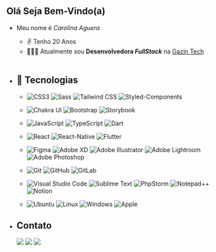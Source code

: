 ## Olá Seja Bem-Vindo(a)

- Meu nome é *Carolina Aguera*
  - ✌️ Tenho 20 Anos
  - 👩🏻‍💻 Atualmente sou **Desenvolvedora *FullStack*** na [Gazin Tech](https://gazintech.com.br)

  <br>

- ## 🚀 Tecnologias

  - ![CSS3](https://img.shields.io/static/v1?style=for-the-badge&message=CSS3&color=1572B6&logo=CSS3&logoColor=FFFFFF&label=)
  ![Sass](https://img.shields.io/static/v1?style=for-the-badge&message=Sass&color=CC6699&logo=Sass&logoColor=FFFFFF&label=)
  ![Tailwind CSS](https://img.shields.io/static/v1?style=for-the-badge&message=Tailwind+CSS&color=222222&logo=Tailwind+CSS&logoColor=06B6D4&label=)
  ![Styled-Components](https://img.shields.io/badge/styled--components-DB7093?style=for-the-badge&logo=styled-components&logoColor=white)

  - ![Chakra UI](https://img.shields.io/static/v1?style=for-the-badge&message=Chakra+UI&color=319795&logo=Chakra+UI&logoColor=FFFFFF&label=)
  ![Bootstrap](https://img.shields.io/static/v1?style=for-the-badge&message=Bootstrap&color=7952B3&logo=Bootstrap&logoColor=FFFFFF&label=)
  ![Storybook](https://img.shields.io/static/v1?style=for-the-badge&message=Storybook&color=FF4785&logo=Storybook&logoColor=FFFFFF&label=)

  - ![JavaScript](https://img.shields.io/static/v1?style=for-the-badge&message=JavaScript&color=222222&logo=JavaScript&logoColor=F7DF1E&label=)
  ![TypeScript](https://img.shields.io/static/v1?style=for-the-badge&message=TypeScript&color=3178C6&logo=TypeScript&logoColor=FFFFFF&label=)
  ![Dart](https://img.shields.io/static/v1?style=for-the-badge&message=Dart&color=0175C2&logo=Dart&logoColor=FFFFFF&label=)

  - ![React](https://img.shields.io/static/v1?style=for-the-badge&message=React&color=222222&logo=React&logoColor=61DAFB&label=)
  ![React-Native](https://img.shields.io/badge/React_Native-20232A?style=for-the-badge&logo=react&logoColor=61DAFB)
  ![Flutter](https://img.shields.io/static/v1?style=for-the-badge&message=Flutter&color=02569B&logo=Flutter&logoColor=FFFFFF&label=)

  - ![Figma](https://img.shields.io/badge/Figma-F24E1E?style=for-the-badge&logo=figma&logoColor=white)
  ![Adobe XD](https://img.shields.io/static/v1?style=for-the-badge&message=Adobe+XD&color=FF61F6&logo=Adobe+XD&logoColor=FFFFFF&label=)
  ![Adobe Illustrator](https://img.shields.io/static/v1?style=for-the-badge&message=Adobe+Illustrator&color=222222&logo=Adobe+Illustrator&logoColor=FF9A00&label=)
  ![Adobe Lightroom](https://img.shields.io/static/v1?style=for-the-badge&message=Adobe+Lightroom&color=31A8FF&logo=Adobe+Lightroom&logoColor=FFFFFF&label=)
  ![Adobe Photoshop](https://img.shields.io/static/v1?style=for-the-badge&message=Adobe+Photoshop&color=31A8FF&logo=Adobe+Photoshop&logoColor=FFFFFF&label=)

  - ![Git](https://img.shields.io/badge/Git-F05032?style=for-the-badge&logo=git&logoColor=white)
  ![GitHub](https://img.shields.io/static/v1?style=for-the-badge&message=GitHub&color=181717&logo=GitHub&logoColor=FFFFFF&label=)
  ![GitLab](https://img.shields.io/static/v1?style=for-the-badge&message=GitLab&color=FC6D26&logo=GitLab&logoColor=FFFFFF&label=)

  - ![Visual Studio Code](https://img.shields.io/static/v1?style=for-the-badge&message=Visual+Studio+Code&color=007ACC&logo=Visual+Studio+Code&logoColor=FFFFFF&label=)
  ![Sublime Text](https://img.shields.io/static/v1?style=for-the-badge&message=Sublime+Text&color=222222&logo=Sublime+Text&logoColor=FF9800&label=)
  ![PhpStorm](https://img.shields.io/static/v1?style=for-the-badge&message=PhpStorm&color=000000&logo=PhpStorm&logoColor=FFFFFF&label=)
  ![Notepad++](https://img.shields.io/static/v1?style=for-the-badge&message=Notepad%2B%2B&color=222222&logo=Notepad%2B%2B&logoColor=90E59A&label=)
  ![Notion](https://img.shields.io/static/v1?style=for-the-badge&message=Notion&color=000000&logo=Notion&logoColor=FFFFFF&label=)

  - ![Ubuntu](https://img.shields.io/badge/ubuntu-557C94?style=for-the-badge&logo=ubuntu&logoColor=white)
  ![Linux](https://img.shields.io/static/v1?style=for-the-badge&message=Linux&color=222222&logo=Linux&logoColor=FCC624&label=)
  ![Windows](https://img.shields.io/static/v1?style=for-the-badge&message=Windows&color=0078D6&logo=Windows&logoColor=FFFFFF&label=)
  ![Apple](https://img.shields.io/static/v1?style=for-the-badge&message=Apple&color=000000&logo=Apple&logoColor=FFFFFF&label=)

- ## Contato

    <div style="display: inline_block">
       <a href = "mailto:carolaguerabr@gmail.com"><img     src="https://img.shields.io/badge/-Gmail-%23333?style=for-the-badge&logo=gmail&logoColor=white" target="_blank"></a>
      <a href="https://www.instagram.com/carolina__aguera/" target="_blank"><img src="https://img.shields.io/badge/-Instagram-%23E4405F?style=for-the-badge&logo=instagram&logoColor=white" target="_blank"></a>
      <a href="https://www.linkedin.com/in/carolina-aguera-34044320b/" target="_blank"><img src="https://img.shields.io/badge/-LinkedIn-%230077B5?style=for-the-badge&logo=linkedin&logoColor=white" target="_blank"></a>
    </div>
